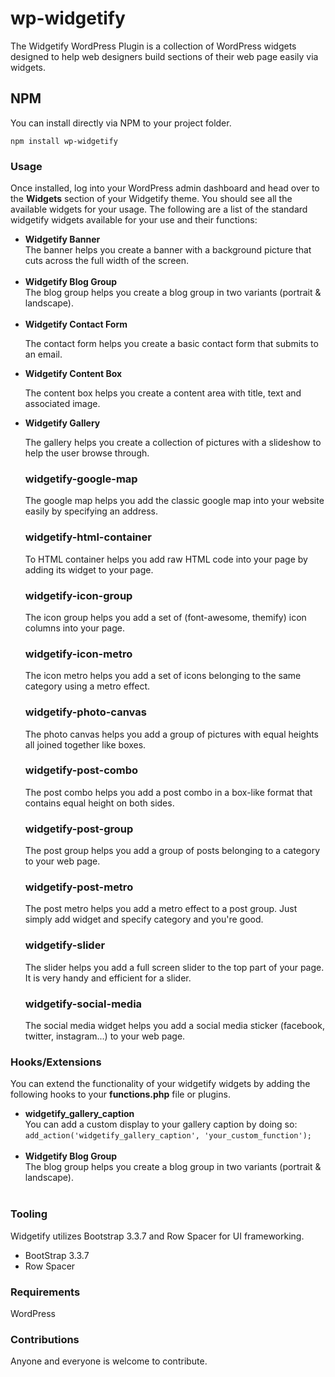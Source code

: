# wp-widgetify
The Widgetify WordPress Plugin is a collection of WordPress widgets designed to help web designers build sections of their web page easily via widgets.

## NPM
You can install directly via NPM to your project folder.
```
npm install wp-widgetify
``` 

### Usage
Once installed, log into your WordPress admin dashboard and head over to the **Widgets** section of your Widgetify theme. You should see all the available widgets for your usage. The following are a list of the standard widgetify widgets available for your use and their functions:
<ul>
  <li>
    <strong>Widgetify Banner</strong><br/>
    The banner helps you create a banner with a background picture that cuts across the full width of the screen.
  </li><br/>
  <li>
    <strong>Widgetify Blog Group</strong><br/>
    The blog group helps you create a blog group in two variants (portrait & landscape).
  </li><br/>
  <li>
    <strong>Widgetify Contact Form</strong>
    <p>The contact form helps you create a basic contact form that submits to an email.</p>
  </li>
  <li>
    <strong>Widgetify Content Box</strong>
    <p>The content box helps you create a content area with title, text and associated image.</p>
  </li>
  <li>
    <strong>Widgetify Gallery</strong>
    <p>The gallery helps you create a collection of pictures with a slideshow to help the user browse through.</p>
  </li>
            		<div class="col">
            			<h3>widgetify-google-map</h3>
            			<p>The google map helps you add the classic google map into your website easily by specifying an address.</p>
            		</div>
            		<div class="col">
            			<h3>widgetify-html-container</h3>
            			<p>To HTML container helps you add raw HTML code into your page by adding its widget to your page.</p>
            		</div>
            		<div class="col">
            			<h3>widgetify-icon-group</h3>
            			<p>The icon group helps you add a set of (font-awesome, themify) icon columns into your page.</p>
            		</div>
            	</div>
				<div class="feature-section four-col">
            		<div class="col">
            			<h3>widgetify-icon-metro</h3>
            			<p>The icon metro helps you add a set of icons belonging to the same category using a metro effect.</p>
            		</div>
            		<div class="col">
            			<h3>widgetify-photo-canvas</h3>
            			<p>The photo canvas helps you add a group of pictures with equal heights all joined together like boxes.</p>
            		</div>
            		<div class="col">
            			<h3>widgetify-post-combo</h3>
            			<p>The post combo helps you add a post combo in a box-like format that contains equal height on both sides.</p>
            		</div>
            		<div class="col">
            			<h3>widgetify-post-group</h3>
            			<p>The post group helps you add a group of posts belonging to a category to your web page.</p>
            		</div>
            	</div>
				<div class="feature-section four-col">
            		<div class="col">
            			<h3>widgetify-post-metro</h3>
            			<p>The post metro helps you add a metro effect to a post group. Just simply add widget and specify category and you're good.</p>
            		</div>
            		<div class="col">
            			<h3>widgetify-slider</h3>
            			<p>The slider helps you add a full screen slider to the top part of your page. It is very handy and efficient for a slider.</p>
            		</div>
            		<div class="col">
            			<h3>widgetify-social-media</h3>
            			<p>The social media widget helps you add a social media sticker (facebook, twitter, instagram...) to your web page.</p>
            		</div>
</ul>

### Hooks/Extensions
You can extend the functionality of your widgetify widgets by adding the following hooks to your **functions.php** file or plugins.
<ul>
  <li>
    <strong>widgetify_gallery_caption</strong><br/>
    You can add a custom display to your gallery caption by doing so:<br/>
    <code>add_action('widgetify_gallery_caption', 'your_custom_function');</code>
  </li><br/>
  <li>
    <strong>Widgetify Blog Group</strong><br/>
    The blog group helps you create a blog group in two variants (portrait & landscape).
  </li><br/>
</ul>

### Tooling
Widgetify utilizes Bootstrap 3.3.7 and Row Spacer for UI frameworking.
<ul>
  <li>BootStrap 3.3.7</li>
  <li>Row Spacer</li>
</ul>

### Requirements
WordPress

### Contributions
Anyone and everyone is welcome to contribute.
